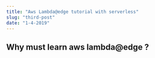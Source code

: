 ```yaml
---
title: "Aws Lambda@edge tutorial with serverless"
slug: "third-post"
date: "1-4-2019"
---
```


## Why must learn aws lambda@edge ?
